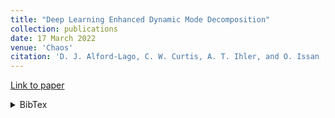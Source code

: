 ```yaml
---
title: "Deep Learning Enhanced Dynamic Mode Decomposition"
collection: publications
date: 17 March 2022
venue: 'Chaos'
citation: 'D. J. Alford-Lago, C. W. Curtis, A. T. Ihler, and O. Issan , "Deep learning enhanced dynamic mode decomposition", Chaos 32, 033116 (2022) https://doi.org/10.1063/5.0073893'
---
```



[Link to paper](https://aip.scitation.org/doi/10.1063/5.0073893)

<details>

<summary>BibTex</summary>

> @article{dldmd_2022, 
> author = {Alford-Lago,D. J.  and Curtis,C. W.  and Ihler,A. T.  and Issan,O. },
> title = {Deep learning enhanced dynamic mode decomposition},
> journal = {Chaos: An Interdisciplinary Journal of Nonlinear Science},
> volume = {32},
> number = {3},
> pages = {033116},
> year = {2022},
> doi = {10.1063/5.0073893},
> URL = {https://doi.org/10.1063/5.0073893},
> eprint = {https://doi.org/10.1063/5.0073893}

</details>